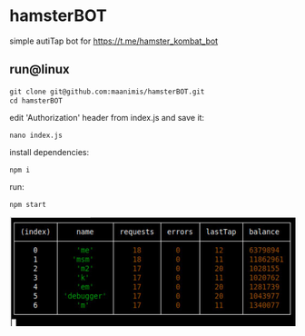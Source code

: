 # hamsterBOT
simple autiTap bot for https://t.me/hamster_kombat_bot

## run@linux
```
git clone git@github.com:maanimis/hamsterBOT.git 
cd hamsterBOT
```
edit 'Authorization' header from index.js and save it:
```
nano index.js
```
install dependencies:
```
npm i
```

run:
```
npm start
```


![alt text](images/1.jpg)
